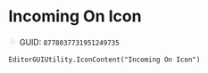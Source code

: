 # Incoming On Icon
![](/img/Incoming%20On%20Icon.png)
GUID: `8778037731951249735`
```
EditorGUIUtility.IconContent("Incoming On Icon")
```
